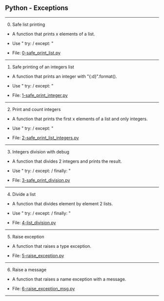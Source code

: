 ## Python - Exceptions

-----------------------

0. Safe list printing

- A function that prints x elements of a list.

* Use " try: / except: "

- File: [0-safe_print_list.py](./0-safe_print_list.py)

---

1. Safe printing of an integers list

- A function that prints an integer with "{:d}".format().

* Use " try: / except: "

- File: [1-safe_print_integer.py](./1-safe_print_integer.py)

---

2. Print and count integers

- A function that prints the first x elements of a list and only integers.

* Use " try: / except: "

- File: [2-safe_print_list_integers.py](./2-safe_print_list_integers.py)

---

3. Integers division with debug

- A function that divides 2 integers and prints the result.

* Use " try: / except: / finally: "

- File: [3-safe_print_division.py](./3-safe_print_division.py)

---

4. Divide a list

- A function that divides element by element 2 lists.

* Use " try: / except: / finally: "

- File: [4-list_division.py](./4-list_division.py)

---

5. Raise exception

- A function that raises a type exception.

- File: [5-raise_exception.py](./5-raise_exception.py)

---


6. Raise a message

- A function that raises a name exception with a message.

- File: [6-raise_exception_msg.py](./6-raise_exception_msg.py)

---
